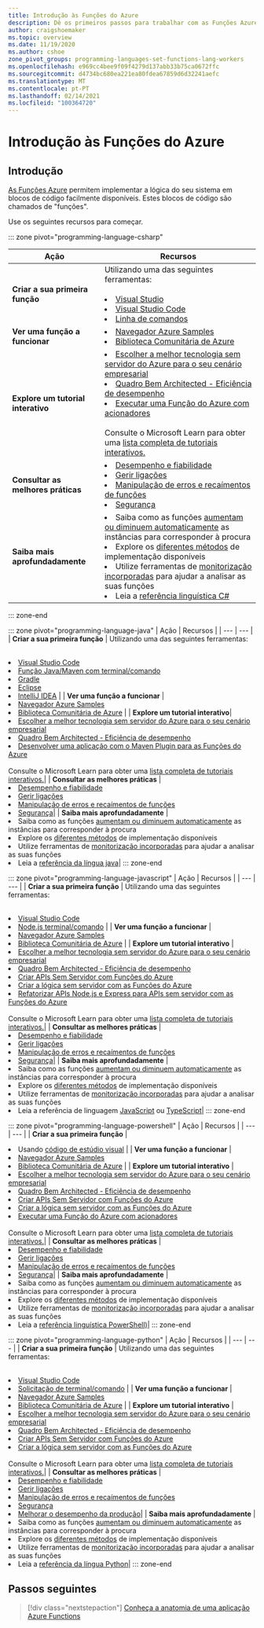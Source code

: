```yaml
---
title: Introdução às Funções do Azure
description: Dê os primeiros passos para trabalhar com as Funções Azure.
author: craigshoemaker
ms.topic: overview
ms.date: 11/19/2020
ms.author: cshoe
zone_pivot_groups: programming-languages-set-functions-lang-workers
ms.openlocfilehash: e969cc4bee9f09f4279d137abb33b75ca0672ffc
ms.sourcegitcommit: d4734bc680ea221ea80fdea67859d6d32241aefc
ms.translationtype: MT
ms.contentlocale: pt-PT
ms.lasthandoff: 02/14/2021
ms.locfileid: "100364720"
---
```

# <a name="getting-started-with-azure-functions"></a>Introdução às Funções do Azure

## <a name="introduction"></a>Introdução

[As Funções Azure](./functions-overview.md) permitem implementar a lógica do seu sistema em blocos de código facilmente disponíveis. Estes blocos de código são chamados de "funções".

Use os seguintes recursos para começar.

::: zone pivot="programming-language-csharp"

| Ação | Recursos |
| --- | --- |
| **Criar a sua primeira função** | Utilizando uma das seguintes ferramentas:<br><br><li>[Visual Studio](./functions-create-your-first-function-visual-studio.md)<li>[Visual Studio Code](./create-first-function-vs-code-csharp.md)<li>[Linha de comandos](./create-first-function-cli-csharp.md) |
| **Ver uma função a funcionar** | <li>[Navegador Azure Samples](/samples/browse/?expanded=azure&languages=csharp&products=azure-functions)<li>[Biblioteca Comunitária de Azure](https://www.serverlesslibrary.net/?technology=Functions%202.x&language=C%23) |
| **Explore um tutorial interativo**| <li>[Escolher a melhor tecnologia sem servidor do Azure para o seu cenário empresarial](/learn/modules/serverless-fundamentals/)<li>[Quadro Bem Architected - Eficiência de desempenho](/learn/modules/azure-well-architected-performance-efficiency/)<li>[Executar uma Função do Azure com acionadores](/learn/modules/execute-azure-function-with-triggers/) <br><br>Consulte o Microsoft Learn para obter uma [lista completa de tutoriais interativos.](/learn/browse/?expanded=azure&products=azure-functions)|
| **Consultar as melhores práticas** |<li>[Desempenho e fiabilidade](./functions-best-practices.md)<li>[Gerir ligações](./manage-connections.md)<li>[Manipulação de erros e recaímentos de funções](./functions-bindings-error-pages.md?tabs=csharp)<li>[Segurança](./security-concepts.md)|
| **Saiba mais aprofundadamente** | <li>Saiba como as funções [aumentam ou diminuem automaticamente](./functions-scale.md) as instâncias para corresponder à procura<li>Explore os [diferentes métodos](./functions-deployment-technologies.md) de implementação disponíveis<li>Utilize ferramentas de [monitorização incorporadas](./functions-monitoring.md) para ajudar a analisar as suas funções<li>Leia a [referência linguística C#](./functions-dotnet-class-library.md)|

::: zone-end

::: zone pivot="programming-language-java"
| Ação | Recursos |
| --- | --- |
| **Criar a sua primeira função** | Utilizando uma das seguintes ferramentas:<br><br><li>[Visual Studio Code](./create-first-function-vs-code-java.md)<li>[Função Java/Maven com terminal/comando](./create-first-function-cli-java.md)<li>[Gradle](./functions-create-first-java-gradle.md)<li>[Eclipse](./functions-create-maven-eclipse.md)<li>[IntelliJ IDEA](./functions-create-maven-intellij.md) |
| **Ver uma função a funcionar** | <li>[Navegador Azure Samples](/samples/browse/?expanded=azure&languages=java&products=azure-functions)<li>[Biblioteca Comunitária de Azure](https://www.serverlesslibrary.net/?technology=Functions%202.x&language=Java) |
| **Explore um tutorial interativo**| <li>[Escolher a melhor tecnologia sem servidor do Azure para o seu cenário empresarial](/learn/modules/serverless-fundamentals/)<li>[Quadro Bem Architected - Eficiência de desempenho](/learn/modules/azure-well-architected-performance-efficiency/)<li>[Desenvolver uma aplicação com o Maven Plugin para as Funções do Azure](/learn/modules/develop-azure-functions-app-with-maven-plugin/) <br><br>Consulte o Microsoft Learn para obter uma [lista completa de tutoriais interativos.](/learn/browse/?expanded=azure&products=azure-functions)|
| **Consultar as melhores práticas** |<li>[Desempenho e fiabilidade](./functions-best-practices.md)<li>[Gerir ligações](./manage-connections.md)<li>[Manipulação de erros e recaímentos de funções](./functions-bindings-error-pages.md?tabs=java)<li>[Segurança](./security-concepts.md)|
| **Saiba mais aprofundadamente** | <li>Saiba como as funções [aumentam ou diminuem automaticamente](./functions-scale.md) as instâncias para corresponder à procura<li>Explore os [diferentes métodos](./functions-deployment-technologies.md) de implementação disponíveis<li>Utilize ferramentas de [monitorização incorporadas](./functions-monitoring.md) para ajudar a analisar as suas funções<li>Leia a [referência da língua java](./functions-reference-java.md)|
::: zone-end

::: zone pivot="programming-language-javascript"
| Ação | Recursos |
| --- | --- |
| **Criar a sua primeira função** | Utilizando uma das seguintes ferramentas:<br><br><li>[Visual Studio Code](./create-first-function-vs-code-node.md)<li>[Node.js terminal/comando](./create-first-function-cli-java.md) |
| **Ver uma função a funcionar** | <li>[Navegador Azure Samples](/samples/browse/?expanded=azure&languages=javascript%2ctypescript&products=azure-functions)<li>[Biblioteca Comunitária de Azure](https://www.serverlesslibrary.net/?technology=Functions%202.x&language=JavaScript%2CTypeScript) |
| **Explore um tutorial interativo** | <li>[Escolher a melhor tecnologia sem servidor do Azure para o seu cenário empresarial](/learn/modules/serverless-fundamentals/)<li>[Quadro Bem Architected - Eficiência de desempenho](/learn/modules/azure-well-architected-performance-efficiency/)<li>[Criar APIs Sem Servidor com Funções do Azure](/learn/modules/build-api-azure-functions/)<li>[Criar a lógica sem servidor com as Funções do Azure](/learn/modules/create-serverless-logic-with-azure-functions/)<li>[Refatorizar APIs Node.js e Express para APIs sem servidor com as Funções do Azure](/learn/modules/shift-nodejs-express-apis-serverless/) <br><br>Consulte o Microsoft Learn para obter uma [lista completa de tutoriais interativos.](/learn/browse/?expanded=azure&products=azure-functions)|
| **Consultar as melhores práticas** |<li>[Desempenho e fiabilidade](./functions-best-practices.md)<li>[Gerir ligações](./manage-connections.md)<li>[Manipulação de erros e recaímentos de funções](./functions-bindings-error-pages.md?tabs=javascript)<li>[Segurança](./security-concepts.md)|
| **Saiba mais aprofundadamente** | <li>Saiba como as funções [aumentam ou diminuem automaticamente](./functions-scale.md) as instâncias para corresponder à procura<li>Explore os [diferentes métodos](./functions-deployment-technologies.md) de implementação disponíveis<li>Utilize ferramentas de [monitorização incorporadas](./functions-monitoring.md) para ajudar a analisar as suas funções<li>Leia a referência de linguagem [JavaScript](./functions-reference-node.md) ou [TypeScript](./functions-reference-node.md#typescript)|
::: zone-end

::: zone pivot="programming-language-powershell"
| Ação | Recursos |
| --- | --- |
| **Criar a sua primeira função** | <li>Usando [código de estúdio visual](./create-first-function-vs-code-powershell.md) |
| **Ver uma função a funcionar** | <li>[Navegador Azure Samples](/samples/browse/?expanded=azure&languages=powershell&products=azure-functions)<li>[Biblioteca Comunitária de Azure](https://www.serverlesslibrary.net/?technology=Functions%202.x&language=PowerShell) |
| **Explore um tutorial interativo** | <li>[Escolher a melhor tecnologia sem servidor do Azure para o seu cenário empresarial](/learn/modules/serverless-fundamentals/)<li>[Quadro Bem Architected - Eficiência de desempenho](/learn/modules/azure-well-architected-performance-efficiency/)<li>[Criar APIs Sem Servidor com Funções do Azure](/learn/modules/build-api-azure-functions/)<li>[Criar a lógica sem servidor com as Funções do Azure](/learn/modules/create-serverless-logic-with-azure-functions/)<li>[Executar uma Função do Azure com acionadores](/learn/modules/execute-azure-function-with-triggers/) <br><br>Consulte o Microsoft Learn para obter uma [lista completa de tutoriais interativos.](/learn/browse/?expanded=azure&products=azure-functions)|
| **Consultar as melhores práticas** |<li>[Desempenho e fiabilidade](./functions-best-practices.md)<li>[Gerir ligações](./manage-connections.md)<li>[Manipulação de erros e recaímentos de funções](./functions-bindings-error-pages.md?tabs=powershell)<li>[Segurança](./security-concepts.md)|
| **Saiba mais aprofundadamente** | <li>Saiba como as funções [aumentam ou diminuem automaticamente](./functions-scale.md) as instâncias para corresponder à procura<li>Explore os [diferentes métodos](./functions-deployment-technologies.md) de implementação disponíveis<li>Utilize ferramentas de [monitorização incorporadas](./functions-monitoring.md) para ajudar a analisar as suas funções<li>Leia a [referência linguística PowerShell)](./functions-reference-powershell.md)|
::: zone-end

::: zone pivot="programming-language-python"
| Ação | Recursos |
| --- | --- |
| **Criar a sua primeira função** | Utilizando uma das seguintes ferramentas:<br><br><li>[Visual Studio Code](./create-first-function-vs-code-csharp.md?pivots=programming-language-python)<li>[Solicitação de terminal/comando](./create-first-function-cli-csharp.md?pivots=programming-language-python) |
| **Ver uma função a funcionar** | <li>[Navegador Azure Samples](/samples/browse/?expanded=azure&languages=python&products=azure-functions)<li>[Biblioteca Comunitária de Azure](https://www.serverlesslibrary.net/?technology=Functions%202.x&language=Python) |
| **Explore um tutorial interativo** | <li>[Escolher a melhor tecnologia sem servidor do Azure para o seu cenário empresarial](/learn/modules/serverless-fundamentals/)<li>[Quadro Bem Architected - Eficiência de desempenho](/learn/modules/azure-well-architected-performance-efficiency/)<li>[Criar APIs Sem Servidor com Funções do Azure](/learn/modules/build-api-azure-functions/)<li>[Criar a lógica sem servidor com as Funções do Azure](/learn/modules/create-serverless-logic-with-azure-functions/) <br><br>Consulte o Microsoft Learn para obter uma [lista completa de tutoriais interativos.](/learn/browse/?expanded=azure&products=azure-functions)|
| **Consultar as melhores práticas** |<li>[Desempenho e fiabilidade](./functions-best-practices.md)<li>[Gerir ligações](./manage-connections.md)<li>[Manipulação de erros e recaímentos de funções](./functions-bindings-error-pages.md?tabs=python)<li>[Segurança](./security-concepts.md)<li>[Melhorar o desempenho da produção](./python-scale-performance-reference.md)|
| **Saiba mais aprofundadamente** | <li>Saiba como as funções [aumentam ou diminuem automaticamente](./functions-scale.md) as instâncias para corresponder à procura<li>Explore os [diferentes métodos](./functions-deployment-technologies.md) de implementação disponíveis<li>Utilize ferramentas de [monitorização incorporadas](./functions-monitoring.md) para ajudar a analisar as suas funções<li>Leia a [referência da língua Python](./functions-reference-python.md)|
::: zone-end

## <a name="next-steps"></a>Passos seguintes

> [!div class="nextstepaction"]
> [Conheça a anatomia de uma aplicação Azure Functions](./functions-reference.md)
